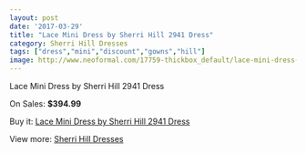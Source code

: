 ```yaml
---
layout: post
date: '2017-03-29'
title: "Lace Mini Dress by Sherri Hill 2941 Dress"
category: Sherri Hill Dresses
tags: ["dress","mini","discount","gowns","hill"]
image: http://www.neoformal.com/17759-thickbox_default/lace-mini-dress-by-sherri-hill-2941-dress.jpg
---
```

Lace Mini Dress by Sherri Hill 2941 Dress

On Sales: **$394.99**
<a href="https://www.neoformal.com/en/sherri-hill-dresses-2014/5765-lace-mini-dress-by-sherri-hill-2941-dress.html"><amp-img layout="responsive" width="600" height="600" src="//www.neoformal.com/17759-thickbox_default/lace-mini-dress-by-sherri-hill-2941-dress.jpg" alt="Lace Mini Dress by Sherri Hill 2941 Dress 0" /></a>
<a href="https://www.neoformal.com/en/sherri-hill-dresses-2014/5765-lace-mini-dress-by-sherri-hill-2941-dress.html"><amp-img layout="responsive" width="600" height="600" src="//www.neoformal.com/17763-thickbox_default/lace-mini-dress-by-sherri-hill-2941-dress.jpg" alt="Lace Mini Dress by Sherri Hill 2941 Dress 1" /></a>
<a href="https://www.neoformal.com/en/sherri-hill-dresses-2014/5765-lace-mini-dress-by-sherri-hill-2941-dress.html"><amp-img layout="responsive" width="600" height="600" src="//www.neoformal.com/17762-thickbox_default/lace-mini-dress-by-sherri-hill-2941-dress.jpg" alt="Lace Mini Dress by Sherri Hill 2941 Dress 2" /></a>
<a href="https://www.neoformal.com/en/sherri-hill-dresses-2014/5765-lace-mini-dress-by-sherri-hill-2941-dress.html"><amp-img layout="responsive" width="600" height="600" src="//www.neoformal.com/17761-thickbox_default/lace-mini-dress-by-sherri-hill-2941-dress.jpg" alt="Lace Mini Dress by Sherri Hill 2941 Dress 3" /></a>
<a href="https://www.neoformal.com/en/sherri-hill-dresses-2014/5765-lace-mini-dress-by-sherri-hill-2941-dress.html"><amp-img layout="responsive" width="600" height="600" src="//www.neoformal.com/17760-thickbox_default/lace-mini-dress-by-sherri-hill-2941-dress.jpg" alt="Lace Mini Dress by Sherri Hill 2941 Dress 4" /></a>

Buy it: [Lace Mini Dress by Sherri Hill 2941 Dress](https://www.neoformal.com/en/sherri-hill-dresses-2014/5765-lace-mini-dress-by-sherri-hill-2941-dress.html "Lace Mini Dress by Sherri Hill 2941 Dress")

View more: [Sherri Hill Dresses](https://www.neoformal.com/en/73-sherri-hill-dresses-2014 "Sherri Hill Dresses")
